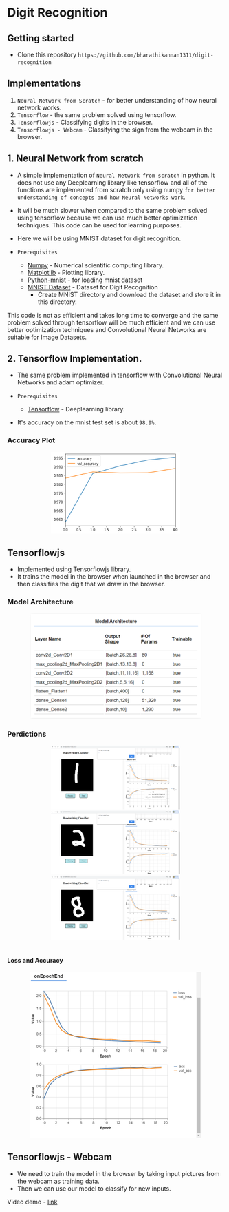 # Digit Recognition

## Getting started
- Clone this repository `https://github.com/bharathikannan1311/digit-recognition` 

## Implementations

1. `Neural Network from Scratch` - for better understanding of how neural network works.
2. `Tensorflow` - the same problem solved using tensorflow.
3. `Tensorflowjs` - Classifying digits in the browser.
4. `Tensorflowjs - Webcam` - Classifying the sign from the webcam in the browser.

## 1. Neural Network from scratch

- A simple implementation of `Neural Network from scratch` in python. It does not use any Deeplearning library like tensorflow and all of the functions are implemented from scratch only using numpy `for better understanding of concepts and how Neural Networks work`.

- It will be much slower when compared to the same problem solved using tensorflow because we can use much better optimization techniques. This code can be used for learning purposes.

- Here we will be using MNIST dataset for digit recognition.

- `Prerequisites`
    - [Numpy](https://numpy.org/) - Numerical scientific computing library.
    - [Matplotlib](https://matplotlib.org/) - Plotting library.
    - [Python-mnist](https://pypi.org/project/python-mnist/) - for loading mnist dataset
    - [MNIST Dataset](http://yann.lecun.com/exdb/mnist/) - Dataset for Digit Recognition
        - Create MNIST directory and download the dataset and store it in this directory.

This code is not as efficient and takes long time to converge and the same problem solved through tensorflow will be much efficient and we can use better optimization techniques and Convolutional Neural Networks are suitable for Image Datasets.

## 2. Tensorflow Implementation.
- The same problem implemented in tensorflow with Convolutional Neural Networks and adam optimizer.

- `Prerequisites`
    - [Tensorflow](https://www.tensorflow.org/) - Deeplearning library.

- It's accuracy on the mnist test set is about `98.9%`.
### Accuracy Plot
<center>
<img src="Tensorflow/Images/accuracy.png" width=300px>
</center>

## Tensorflowjs
- Implemented using Tensorflowjs library.
- It trains the model in the browser when launched in the browser and then classifies the digit that we draw in the browser.

### Model Architecture
<center>
<img src="Tensorflowjs/Images/modelarchitecture.png" width=400px><br>
</center>

### Perdictions

<center>
<img src="Tensorflowjs/Images/predict1.png" width=300px>
<img src="Tensorflowjs/Images/predict2.png" width=300px>
<img src="Tensorflowjs/Images/predict8.png" width=300px>
</center><br>

#### Loss and Accuracy
<center>
<img src="Tensorflowjs/Images/lossandaccuracy.png" width=400px>
</center>


## Tensorflowjs - Webcam

- We need to train the model in the browser by taking input pictures from the webcam as training data.
- Then we can use our model to classify for new inputs.

Video demo - [link](https://github.com/bharathikannan1311/digit-recognition/blob/master/Tensorflowjs%20-%20Webcam/Demo/demo.mp4) 







